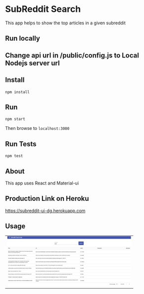 # SubReddit Search
This app helps to show the top articles in a given subreddit

## Run locally

## Change api url in /public/config.js to Local Nodejs server url

## Install
```
npm install
```
## Run

```
npm start
```

Then browse to `localhost:3000`

## Run Tests

```
npm test
```

## About

This app uses React and Material-ui 

## Production Link on Heroku
https://subreddit-ui-dg.herokuapp.com

## Usage 

<table style={border:"none"}><tr><td><img src="https://github.com/dgundogan/subreddit-ui/blob/master/screen.png" alt="Landing Page" width="400"/></td></tr></table>



